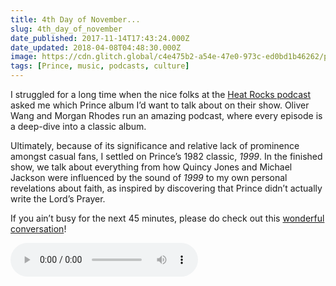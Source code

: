 ```yaml
---
title: 4th Day of November...
slug: 4th_day_of_november
date_published: 2017-11-14T17:43:24.000Z
date_updated: 2018-04-08T04:48:30.000Z
image: https://cdn.glitch.global/c4e475b2-a54e-47e0-973c-ed0bd1b46262/prince-anil-1024x1024.jpg?v=1669783413614
tags: [Prince, music, podcasts, culture]
---
```


I struggled for a long time when the nice folks at the [Heat Rocks podcast](http://www.maximumfun.org/shows/heat-rocks) asked me which Prince album I’d want to talk about on their show. Oliver Wang and Morgan Rhodes run an amazing podcast, where every episode is a deep-dive into a classic album.

Ultimately, because of its significance and relative lack of prominence amongst casual fans, I settled on Prince’s 1982 classic, *1999*. In the finished show, we talk about everything from how Quincy Jones and Michael Jackson were influenced by the sound of *1999* to my own personal revelations about faith, as inspired by discovering that Prince didn’t actually write the Lord’s Prayer.

If you ain’t busy for the next 45 minutes, please do check out this [wonderful conversation](http://www.maximumfun.org/heat-rocks/heat-rocks-ep-7-anil-dash-princes-1999-1982)!

<audio id="episode-player" controls="">
  <source src="https://traffic.libsyn.com/heatrocks/Anil_Dash_on_Princes__1999_.mp3" type="audio/mpeg">
</audio>
